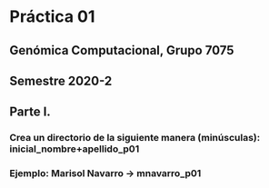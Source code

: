 # Práctica 01
## Genómica Computacional, Grupo 7075
## Semestre 2020-2

## Parte I.
### Crea un directorio de la siguiente manera (minúsculas): inicial_nombre+apellido_p01
### Ejemplo: Marisol Navarro -> mnavarro_p01
